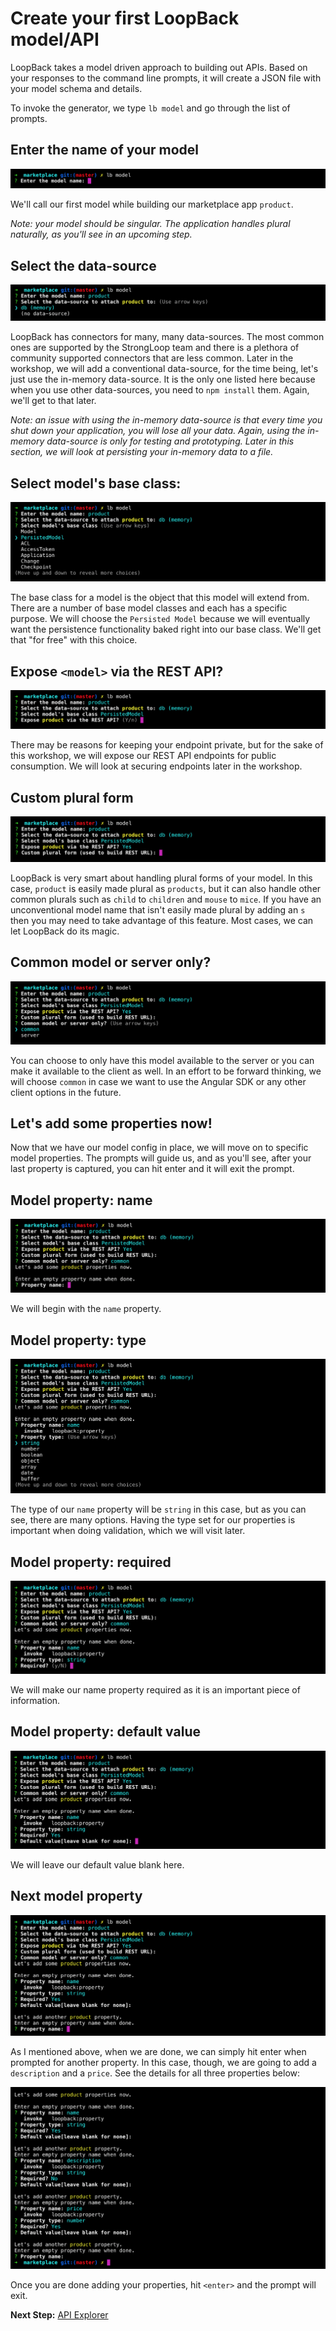 # Create your first LoopBack model/API

LoopBack takes a model driven approach to building out APIs. Based on your responses to the command line prompts, it will create a JSON file with your model schema and details.

To invoke the generator, we type `lb model` and go through the list of prompts.

## Enter the name of your model

![LoopBack Model - step 1 - enter the name of your model](assets/lb-model-step01.png)

We'll call our first model while building our marketplace app `product`.

_Note: your model should be singular. The application handles plural naturally, as you'll see in an upcoming step._

## Select the data-source

![LoopBack Model - step 2 - select the data source](assets/lb-model-step02.png)

LoopBack has connectors for many, many data-sources. The most common ones are supported by the StrongLoop team and there is a plethora of community supported connectors that are less common. Later in the workshop, we will add a conventional data-source, for the time being, let's just use the in-memory data-source. It is the only one listed here because when you use other data-sources, you need to `npm install` them. Again, we'll get to that later.

_Note: an issue with using the in-memory data-source is that every time you shut down your application, you will lose all your data. Again, using the in-memory data-source is only for testing and prototyping. Later in this section, we will look at persisting your in-memory data to a file._

## Select model's base class:

![LoopBack Model - step 3 - select model's base class](assets/lb-model-step03.png)

The base class for a model is the object that this model will extend from. There are a number of base model classes and each has a specific purpose. We will choose the `Persisted Model` because we will eventually want the persistence functionality baked right into our base class. We'll get that "for free" with this choice.

## Expose `<model>` via the REST API?

![LoopBack Model - step 4 - expose model via the rest api?](assets/lb-model-step04.png)

There may be reasons for keeping your endpoint private, but for the sake of this workshop, we will expose our REST API endpoints for public consumption. We will look at securing endpoints later in the workshop.

## Custom plural form

![LoopBack Model - step 5 - custom plural form](assets/lb-model-step05.png)

LoopBack is very smart about handling plural forms of your model. In this case, `product` is easily made plural as `products`, but it can also handle other common plurals such as `child` to `children` and `mouse` to `mice`. If you have an unconventional model name that isn't easily made plural by adding an `s` then you may need to take advantage of this feature. Most cases, we can let LoopBack do its magic.

## Common model or server only?

![LoopBack Model - step 6 - common model or server only?](assets/lb-model-step06.png)

You can choose to only have this model available to the server or you can make it available to the client as well. In an effort to be forward thinking, we will choose `common` in case we want to use the Angular SDK or any other client options in the future.

## Let's add some properties now!

Now that we have our model config in place, we will move on to specific model properties. The prompts will guide us, and as you'll see, after your last property is captured, you can hit enter and it will exit the prompt.

## Model property: name

![LoopBack Model - step 7 - model property: name](assets/lb-model-step07.png)

We will begin with the `name` property.

## Model property: type

![LoopBack Model - step 8 - model property: type](assets/lb-model-step08.png)

The type of our `name` property will be `string` in this case, but as you can see, there are many options. Having the type set for our properties is important when doing validation, which we will visit later.

## Model property: required

![LoopBack Model - step 9 - model property: required](assets/lb-model-step09.png)

We will make our name property required as it is an important piece of information.

## Model property: default value

![LoopBack Model - step 10 - model property: default value](assets/lb-model-step10.png)

We will leave our default value blank here.

## Next model property

![LoopBack Model - step 11 - model property: done](assets/lb-model-step11.png)

As I mentioned above, when we are done, we can simply hit enter when prompted for another property. In this case, though, we are going to add a `description` and a `price`. See the details for all three properties below:

![LoopBack Model - step 11 - all three model properites](assets/lb-model-step12.png)

Once you are done adding your properties, hit `<enter>` and the prompt will exit.

**Next Step:** [API Explorer](02-api-explorer.md)

